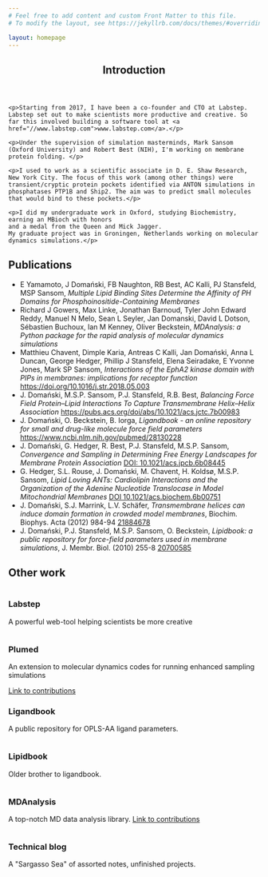 ```yaml
---
# Feel free to add content and custom Front Matter to this file.
# To modify the layout, see https://jekyllrb.com/docs/themes/#overriding-theme-defaults

layout: homepage
---
```


<!-- One -->
  <section id="one">
    <header class="major">
      <h2>Introduction</h2>
    </header>

    <p>Starting from 2017, I have been a co-founder and CTO at Labstep. Labstep set out to make scientists more productive and creative. So far this involved building a software tool at <a href="//www.labstep.com">www.labstep.com</a>.</p>

    <p>Under the supervision of simulation masterminds, Mark Sansom (Oxford University) and Robert Best (NIH), I'm working on membrane protein folding. </p>

    <p>I used to work as a scientific associate in D. E. Shaw Research, New York City. The focus of this work (among other things) were transient/cryptic protein pockets identified via ANTON simulations in phosphatases PTP1B and Ship2. The aim was to predict small molecules that would bind to these pockets.</p>

    <p>I did my undergraduate work in Oxford, studying Biochemistry, earning an MBioch with honors
    and a medal from the Queen and Mick Jagger.
    My graduate project was in Groningen, Netherlands working on molecular dynamics simulations.</p>
  </section>

<!-- Two -->
  <section id="two">
    <h2>Publications</h2>
    <div class="row">
      <div class="12u 12u$(xsmall)">
        <ul>
          <li>
            E Yamamoto, J Domański, FB Naughton, RB Best, AC Kalli, PJ Stansfeld, MSP Sansom,
            <i>Multiple Lipid Binding Sites Determine the Affinity of PH Domains for Phosphoinositide-Containing Membranes</i>
          </li>
          <li>
            Richard J Gowers, Max Linke, Jonathan Barnoud, Tyler John Edward Reddy, Manuel N Melo, Sean L Seyler, Jan Domanski, David L Dotson, Sébastien Buchoux, Ian M Kenney, Oliver Beckstein,
            <i>MDAnalysis: a Python package for the rapid analysis of molecular dynamics simulations</i>
          </li>
          <li>
            Matthieu Chavent, Dimple Karia, Antreas C Kalli, Jan Domański, Anna L Duncan, George Hedger, Phillip J Stansfeld, Elena Seiradake, E Yvonne Jones, Mark SP Sansom,
            <i>Interactions of the EphA2 kinase domain with PIPs in membranes: implications for receptor function</i>
            <a class="external" href="https://doi.org/10.1016/j.str.2018.05.003">https://doi.org/10.1016/j.str.2018.05.003</a>
          </li>
          <li>
              J. Domański, M.S.P. Sansom, P.J. Stansfeld, R.B. Best,
              <i>Balancing Force Field Protein–Lipid Interactions To Capture Transmembrane Helix–Helix Association</i>
              <a class="external" href="https://pubs.acs.org/doi/abs/10.1021/acs.jctc.7b00983">https://pubs.acs.org/doi/abs/10.1021/acs.jctc.7b00983</a>
          </li>
          <li>
              J. Domański, O. Beckstein, B. Iorga,
              <i>Ligandbook - an online repository for small and drug-like molecule force field parameters</i>
              <a class="external" href="https://www.ncbi.nlm.nih.gov/pubmed/28130228">https://www.ncbi.nlm.nih.gov/pubmed/28130228</a>
          </li>
          <li>
              J. Domański, G. Hedger, R. Best, P.J. Stansfeld, M.S.P. Sansom,
              <i>Convergence and Sampling in Determining Free Energy Landscapes for Membrane Protein Association</i>
              <a class="external" href="https://pubs.acs.org/doi/abs/10.1021/acs.jpcb.6b08445">DOI: 10.1021/acs.jpcb.6b08445</a></li>
          <li>
              G. Hedger, S.L. Rouse, J. Domański, M. Chavent, H. Koldsø, M.S.P. Sansom,
              <i>Lipid Loving ANTs: Cardiolipin Interactions and the Organization of the Adenine Nucleotide Translocase in Model Mitochondrial Membranes</i>
              <a href="https://pubs.acs.org/doi/abs/10.1021/acs.biochem.6b00751">DOI 10.1021/acs.biochem.6b00751</a></li>
          <li>
              J. Domański, S.J. Marrink, L.V. Schäfer,
              <i>Transmembrane helices can induce domain formation in crowded model membranes</i>,
              Biochim. Biophys. Acta (2012) 984-94
              <a class="external" href="https://www.ncbi.nlm.nih.gov/pubmed/21884678">21884678</a>
          </li>
          <li>
              J. Domański, P.J. Stansfeld, M.S.P. Sansom, O. Beckstein,
              <i>Lipidbook: a public repository for force-field parameters used in membrane simulations</i>,
              J. Membr. Biol. (2010) 255-8
              <a class="external" href="https://www.ncbi.nlm.nih.gov/pubmed/20700585">20700585</a>
          </li>
        </ul>
      </div>
    </div>
  </section>

  <section id="three">
    <h2>Other work</h2>
    <div class="row">
      <article class="6u 12u$(xsmall) work-item">
        <a href="//www.labstep.com/" class="image fit thumb">
          <img src="https://static.wixstatic.com/media/882472_63e650430126453f8276fb9d2efc97b6.png/v1/fill/w_1200,h_356,al_c,usm_0.66_1.00_0.01/882472_63e650430126453f8276fb9d2efc97b6.png" alt="" />
        </a>
        <h3>Labstep</h3>
        <p>A powerful web-tool helping scientists be more creative</p>
      </article>
      <article class="6u 12u$(xsmall) work-item">
        <a href="//plumed.org/" class="image fit thumb">
          <img src="//plumed.github.io/doc-v2.4/user-doc/html/logo.png" alt="" />
        </a>
        <h3>Plumed</h3>
        <p>An extension to molecular dynamics codes for running enhanced sampling simulations</p>
        <a href="https://github.com/plumed/plumed2/commits?author=jandom" class="external">Link to contributions</a>
      </article>
      <article class="6u 12u$(xsmall) work-item">
        <a href="//ligandbook.org/" class="image fit thumb">
          <img src="//ligandbook.org/bundles/ligandbookcore/images/logo.png" alt="" />
        </a>
        <h3>Ligandbook</h3>
        <p>A public repository for OPLS-AA ligand parameters.</p>
      </article>
      <article class="6u$ 12u$(xsmall) work-item">
        <a href="//lipidbook.org/" class="image fit thumb">
          <img src="//lipidbook.org/images/logo-black.svg" alt="" />
        </a>
        <h3>Lipidbook</h3>
        <p>Older brother to ligandbook.</p>
      </article>
      <article class="6u 12u$(xsmall) work-item">
        <a href="//www.mdanalysis.org/" class="image fit thumb">
          <img src="//www.mdanalysis.org/public/mdanalysis-logo_square.png" alt="" />
        </a>
        <h3>MDAnalysis</h3>
        <p>A top-notch MD data analysis library. <a href="https://github.com/MDAnalysis/mdanalysis/commits?author=jandom" class="external">Link to contributions</a></p>
      </article>
      <article class="6u$ 12u$(xsmall) work-item">
        <a href="//jandomanski.blogspot.co.uk/" class="image fit thumb">
          <img src="//2.bp.blogspot.com/-DoeR_SHpjSk/Vo9HKuimy2I/AAAAAAAAAFE/ROsHesQeeXU/s1600-r/eblogger.png" alt="" />
        </a>
        <h3>Technical blog</h3>
        <p>A "Sargasso Sea" of assorted notes, unfinished projects.</p>
      </article>
    </div>
  </section>
